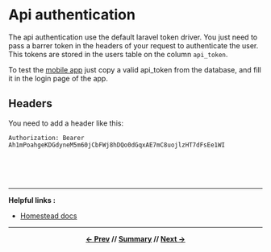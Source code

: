 # Api authentication

The api authentication use the default laravel token driver. You just need to pass a barrer token in the headers of your request to authenticate the user.
This tokens are stored in the users table on the column `api_token`.

To test the [mobile app](https://github.com/CPNV-ES/runners) just copy a valid api_token from the database, and fill it in the login page of the app.

## Headers

You need to add a header like this:
```
Authorization: Bearer Ah1mPoahgeKDGdyneM5m60jCbFWj8hDQo0dGqxAE7mC8uojlzHT7dFsEe1WI
```

<br>
<br>
<br>
<hr>

**Helpful links :**
* [Homestead docs](https://laravel.com/docs/5.5/homestead)

<hr>
<div align="center">

**[<- Prev](./1_arch.md) // [Summary](../README.md) // [Next ->](../README.md)**

</div>